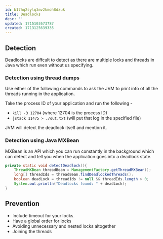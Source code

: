 ```yaml
---
id: b17hq2sylq3mv2kmoh8dzuk
title: Deadlocks
desc: ''
updated: 1715103673787
created: 1713125639335
---
```


## Detection

Deadlocks are diffcult to detect as there are multiple locks and threads in Java which run even without us specifying.

### Detection using thread dumps

Use either of the following commands to ask the JVM to print info of all the threads running in the application.

Take the process ID of your application and run the following -

- `kill -3 12704` (where 12704 is the process ID)
- `jstack 11475 > ./out.txt` (will put that log in the specified file)

JVM will detect the deadlock itself and mention it.

### Detection using Java MXBean

MXBean is an API which you can run constantly in the background which can detect and tell you when the application goes into a deadlock state.

```java
private static void detectDeadlock(){
    ThreadMXBean threadBean = ManagementFactory.getThreadMXBean();
    long[] threadIds = threadBean.findDeadlockedThreads();
    boolean deadLock = threadIds != null && threadIds.length > 0;
    System.out.println("Deadlocks found: " + deadLock);
}
```

## Prevention

- Include timeout for your locks.
- Have a global order for locks
- Avoiding unnecessary and nested locks altogether
- Joining the threads